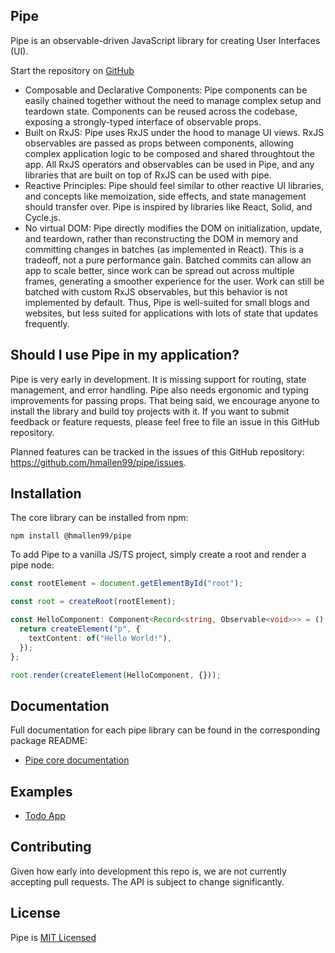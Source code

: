 ## Pipe

Pipe is an observable-driven JavaScript library for creating User Interfaces (UI).

Start the repository on [GitHub](https://github.com/hmallen99/pipe)

- Composable and Declarative Components: Pipe components can be easily chained together without the need to manage complex setup and teardown state. Components can be reused across the codebase, exposing a strongly-typed interface of observable props.
- Built on RxJS: Pipe uses RxJS under the hood to manage UI views. RxJS observables are passed as props between components, allowing complex application logic to be composed and shared throughtout the app. All RxJS operators and observables can be used in Pipe, and any libraries that are built on top of RxJS can be used with pipe.
- Reactive Principles: Pipe should feel similar to other reactive UI libraries, and concepts like memoization, side effects, and state management should transfer over. Pipe is inspired by libraries like React, Solid, and Cycle.js.
- No virtual DOM: Pipe directly modifies the DOM on initialization, update, and teardown, rather than reconstructing the DOM in memory and committing changes in batches (as implemented in React). This is a tradeoff, not a pure performance gain. Batched commits can allow an app to scale better, since work can be spread out across multiple frames, generating a smoother experience for the user. Work can still be batched with custom RxJS observables, but this behavior is not implemented by default. Thus, Pipe is well-suited for small blogs and websites, but less suited for applications with lots of state that updates frequently.

## Should I use Pipe in my application?

Pipe is very early in development. It is missing support for routing, state management, and error handling. Pipe also needs ergonomic and typing improvements for passing props. That being said, we encourage anyone to install the library and build toy projects with it. If you want to submit feedback or feature requests, please feel free to file an issue in this GitHub repository.

Planned features can be tracked in the issues of this GitHub repository: https://github.com/hmallen99/pipe/issues.

## Installation

The core library can be installed from npm:

```
npm install @hmallen99/pipe
```

To add Pipe to a vanilla JS/TS project, simply create a root and render a pipe node:

```ts
const rootElement = document.getElementById("root");

const root = createRoot(rootElement);

const HelloComponent: Component<Record<string, Observable<void>>> = () => {
  return createElement("p", {
    textContent: of("Hello World!"),
  });
};

root.render(createElement(HelloComponent, {}));
```

## Documentation

Full documentation for each pipe library can be found in the corresponding package README:

- [Pipe core documentation](https://github.com/hmallen99/pipe/blob/main/packages/pipe/README.md)

## Examples

- [Todo App](https://github.com/hmallen99/pipe/tree/main/apps/todo-app)

## Contributing

Given how early into development this repo is, we are not currently accepting pull requests. The API is subject to change significantly.

## License

Pipe is [MIT Licensed](https://github.com/hmallen99/pipe/blob/main/LICENSE)
